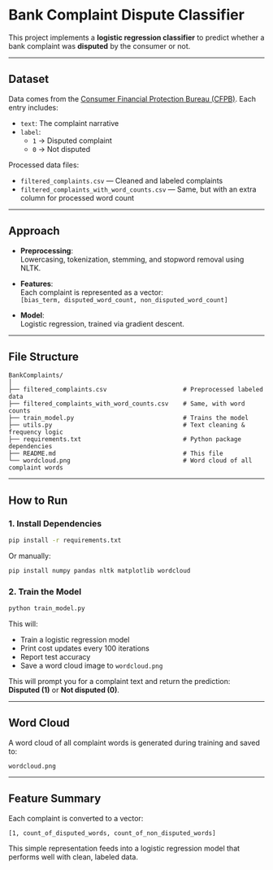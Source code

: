 # Bank Complaint Dispute Classifier

This project implements a **logistic regression classifier** to predict whether a bank complaint was **disputed** by the consumer or not.

---

## Dataset

Data comes from the [Consumer Financial Protection Bureau (CFPB)](https://www.kaggle.com/code/shtrausslearning/banking-consumer-complaint-analysis). Each entry includes:

- `text`: The complaint narrative  
- `label`:  
  - `1` → Disputed complaint  
  - `0` → Not disputed

Processed data files:
- `filtered_complaints.csv` — Cleaned and labeled complaints  
- `filtered_complaints_with_word_counts.csv` — Same, but with an extra column for processed word count

---

## Approach

- **Preprocessing**:  
  Lowercasing, tokenization, stemming, and stopword removal using NLTK.

- **Features**:  
  Each complaint is represented as a vector:  
  `[bias_term, disputed_word_count, non_disputed_word_count]`

- **Model**:  
  Logistic regression, trained via gradient descent.

---

## File Structure

```
BankComplaints/
│
├── filtered_complaints.csv                     # Preprocessed labeled data
├── filtered_complaints_with_word_counts.csv    # Same, with word counts
├── train_model.py                              # Trains the model
├── utils.py                                    # Text cleaning & frequency logic
├── requirements.txt                            # Python package dependencies
├── README.md                                   # This file
└── wordcloud.png                               # Word cloud of all complaint words
```

---

## How to Run

### 1. Install Dependencies

```bash
pip install -r requirements.txt
```

Or manually:

```bash
pip install numpy pandas nltk matplotlib wordcloud
```

### 2. Train the Model

```bash
python train_model.py
```

This will:
- Train a logistic regression model
- Print cost updates every 100 iterations
- Report test accuracy
- Save a word cloud image to `wordcloud.png`


This will prompt you for a complaint text and return the prediction:  
**Disputed (1)** or **Not disputed (0)**.

---

## Word Cloud

A word cloud of all complaint words is generated during training and saved to:

```
wordcloud.png
```

---

## Feature Summary

Each complaint is converted to a vector:
```
[1, count_of_disputed_words, count_of_non_disputed_words]
```

This simple representation feeds into a logistic regression model that performs well with clean, labeled data.
